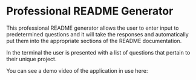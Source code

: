 # Professional README Generator

This professional README generator allows the user to enter input to predetermined questions and it will take the responses and automatically put them into the appropriate sections of the README documentation.

In the terminal the user is presented with a list of questions that pertain to their unique project.

You can see a demo video of the application in use here: 




